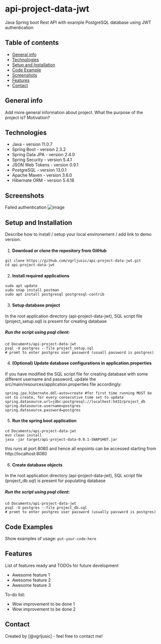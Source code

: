 # api-project-data-jwt
Java Spring boot Rest API with example PostgreSQL database using JWT authentication

## Table of contents
* [General info](#general-info)
* [Technologies](#technologies)
* [Setup and Installation](#setup-and-installation)
* [Code Example](#code-examples)
* [Screenshots](#screenshots)
* [Features](#features)
* [Contact](#contact)

## General info
Add more general information about project. What the purpose of the project is? Motivation?

## Technologies
* Java - version 11.0.7
* Spring Boot - version 2.3.2
* Spring Data JPA - version 2.4.0
* Spring Security - version 5.4.1
* JSON Web Tokens - version 0.9.1
* PostgreSQL - version 13.0.1
* Apache Maven - version 3.6.0
* Hibernate ORM - version 5.4.18

## Screenshots

Failed authentication
![image](https://user-images.githubusercontent.com/52451893/97893829-11416200-1d32-11eb-87d4-e3dcbca12951.png)




## Setup and Installation
Describe how to install / setup your local environement / add link to demo version.

1. #### Download or clone the repository from GitHub

```
git clone https://github.com/vgrljusic/api-project-data-jwt.git
cd api-project-data-jwt
```

2. #### Install required applications

```
sudo apt update
sudo snap install postman
sudo apt install postgresql postgresql-contrib
```

3. #### Setup database project

In the root application directory (api-project-data-jwt), SQL script file (project_setup.sql) is present for creating database

##### Run the script using psql client: 

```
cd Documents/api-project-data-jwt
psql -U postgres --file project_setup.sql
# promt to enter postgres user password (usuall password is postgres)
```

4. #### (Optional) Update database configurations in application.properties

If you have modified the SQL script file for creating database with some different username and password, update the src/main/resources/application.properties file accordingly:

```
spring.jpa.hibernate.ddl-auto=create #for first time running MUST be set to create, for every consecutive time set to update
spring.datasource.url=jdbc:postgresql://localhost:5432/project_db
spring.datasource.username=postgres
spring.datasource.password=postgres

```

5. #### Run the spring boot application

```
cd Documents/api-project-data-jwt
mvn clean install
java -jar target/api-project-data-0.0.1-SNAPSHOT.jar
```

this runs at port 8080 and hence all enpoints can be accessed starting from http://localhost:8080

6. #### Create database objects

In the root application directory (api-project-data-jwt), SQL script file (project_db.sql) is present for populating database

##### Run the script using psql client: 

```
cd Documents/api-project-data-jwt
psql -U postgres --file project_db.sql
# promt to enter postgres user password (usually password is postgres)
```

## Code Examples
Show examples of usage:
`put-your-code-here`


## Features
List of features ready and TODOs for future development
* Awesome feature 1
* Awesome feature 2
* Awesome feature 3

To-do list:
* Wow improvement to be done 1
* Wow improvement to be done 2

## Contact
Created by [@vgrljusic] - feel free to contact me!
